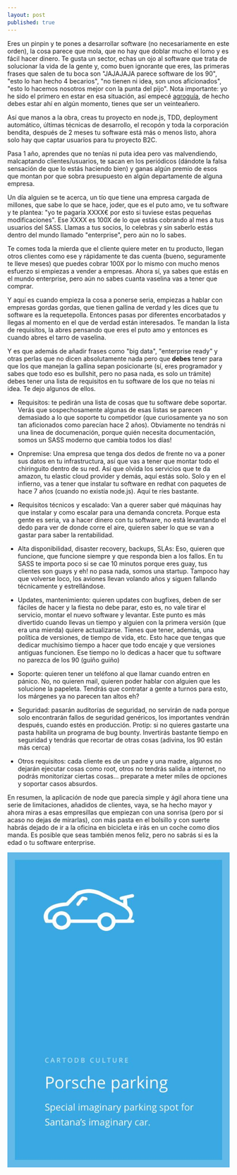 ```yaml
---
layout: post
published: true
---
```


Eres un pinpin y te pones a desarrollar software (no necesariamente en este orden), la cosa parece
que mola, que no hay que doblar mucho el lomo y es fácil hacer dinero. Te gusta un sector, echas
un ojo al software que trata de solucionar la vida de la gente y, como buen ignorante que eres, las
primeras frases que salen de tu boca son "JAJAJAJA parece software de los 90", "esto lo han hecho 4 becarios", "no tienen ni idea, son unos aficionados", "esto lo hacemos nosotros mejor con la punta del pijo". Nota importante: yo he sido el primero en estar en esa situación, así empecé [agroguía](http://agroguia.es), de hecho debes estar ahí en algún momento, tienes que ser un veinteañero.

Así que manos a la obra, creas tu proyecto en node.js, TDD, deployment automático, últimas técnicas
de desarrollo, el recopón y toda la corporación bendita, después de 2 meses tu software está más o
menos listo, ahora solo hay que captar usuarios para tu proyecto B2C.

Pasa 1 año, aprendes que no tenías ni puta idea pero vas malvendiendo, malcaptando
clientes/usuarios, te sacan en los periódicos (dándote la falsa sensación de que lo estás haciendo
bien) y ganas algún premio de esos que montan por que sobra presupuesto en algún departamente de
alguna empresa.

Un día alguien se te acerca, un tío que tiene una empresa cargada de millones, que sabe lo que se
hace, joder, que es el puto amo, ve tu software y te plantea: "yo te pagaría XXXX€ por esto si tuviese estas pequeñas
modificaciones". Ese XXXX es 100X de lo que estás cobrando al mes a tus usuarios del SASS. Llamas a
tus socios, lo celebras y sin saberlo estás dentro del mundo llamado "enterprise", pero aún no lo
sabes.

Te comes toda la mierda que el cliente quiere meter en tu producto, llegan otros clientes como ese y
rápidamente te das cuenta (bueno, seguramente te lleve meses) que puedes cobrar 100X por lo mismo con mucho menos esfuerzo si empiezas a vender a empresas. Ahora sí, ya sabes que estás en el mundo enterprise, pero aún no sabes cuanta vaselina vas a tener que comprar.

Y aquí es cuando empieza la cosa a ponerse seria, empiezas a hablar con empresas gordas gordas, que
tienen gallina de verdad y les dices que tu software es la requetepolla. Entonces pasas por
diferentes encorbatados y llegas al momento en el que de verdad están interesados. Te mandan la
lista de requisitos, la abres pensando que eres el puto amo y entonces es cuando abres el tarro de
vaselina.

Y es que además de añadir frases como "big data", "enterprise ready" y otras perlas que no dicen
absolutamente nada pero que **debes** tener para que los que manejan la gallina sepan posicionarte
(sí, eres programador y sabes que todo eso es bullshit, pero no pasa nada, es solo un trámite) debes
tener una lista de requisitos en tu software de los que no teías ni idea. Te dejo algunos de ellos.

- Requisitos: te pedirán una lista de cosas que tu software debe soportar. Verás que sospechosamente
  algunas de esas listas se parecen demasiado a lo que soporte tu competidor (que curiosamente ya no
  son tan aficionados como parecían hace 2 años). Obviamente no tendrás ni una linea de
  documenación, porque quién necesita documentación, somos un SASS moderno que cambia todos los
  días!

- Onpremise: Una empresa que tenga dos dedos de frente no va a poner sus datos en tu infrastructura,
  así que vas a tener que montar todo el chiringuito dentro de su red. Así que olvida los servicios
  que te da amazon, tu elastic cloud provider y demás, aquí estás solo. Solo y en el infierno, vas a
  tener que instalar tu software en redhat con paquetes de hace 7 años (cuando no existía node.js).
  Aquí te ríes bastante.

- Requisitos técnicos y escalado: Van a querer saber qué máquinas hay que instalar y como escalar
  para una demanda concreta. Porque esta gente es seria, va a hacer dinero con tu software, no está
  levantando el dedo para ver de donde corre el aire, quieren saber lo que se van a gastar para
  saber la rentabilidad.

- Alta disponibilidad, disaster recovery, backups, SLAs: Eso, quieren que funcione, que funcione siempre y
  que responda bien a los fallos. En tu SASS te importa poco si se cae 10 minutos porque eres guay,
  tus clientes son guays y eh! no pasa nada, somos una startup. Tampoco hay que volverse loco, los
  aviones llevan volando años y siguen fallando técnicamente y estrellándose.

- Updates, mantenimiento: quieren updates con bugfixes, deben de ser fáciles de hacer y la fiesta no
  debe parar, esto es, no vale tirar el servicio, montar el nuevo software y levantar. Este punto es
  más divertido cuando llevas un tiempo y alguien con la primera versión (que era una mierda) quiere
  actualizarse. Tienes que tener, además, una política de versiones, de tiempo de vida, etc. Esto
  hace que tengas que dedicar muchísimo tiempo a hacer que todo encaje y que versiones antiguas
  funcionen. Ese tiempo no lo dedicas a hacer que tu software no parezca de los 90 (guiño guiño)

- Soporte: quieren tener un teléfono al que llamar cuando entren en pánico. No, no quieren mail,
  quieren poder hablar con alguien que les solucione la papeleta. Tendrás que contratar a gente a
  turnos para esto, los márgenes ya no parecen tan altos eh?

- Seguridad: pasarán auditorías de seguridad, no servirán de nada porque solo encontrarán fallos de
  seguridad genéricos, los importantes vendrán después, cuando estés en producción. Protip: si no
  quieres gastarte una pasta habilita un programa de bug bounty. Invertirás bastante tiempo en
  seguridad y tendrás que recortar de otras cosas (adivina, los 90 están más cerca)

- Otros requisitos: cada cliente es de un padre y una madre, algunos no dejarán ejecutar cosas como
  root, otros no tendrás salida a internet, no podrás monitorizar ciertas cosas... preparate a meter
  miles de opciones y soportar casos absurdos. 


En resumen, la aplicación de node que parecía simple y ágil ahora tiene una serie de limitaciones,
añadidos de clientes, vaya, se ha hecho mayor y ahora miras a esas empresillas que empiezan
con una sonrisa (pero por si acaso no dejas de mirarlas), con más pasta en el bolsillo y con suerte
habrás dejado de ir a la oficina en bicicleta e irás en un coche como dios manda. Es posible que
seas también menos feliz, pero no sabrás si es la edad o tu software enterprise.

![como debe ser](/blog_images/porsche.jpg)
